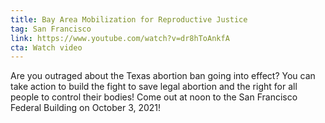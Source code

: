 ```yaml
---
title: Bay Area Mobilization for Reproductive Justice
tag: San Francisco
link: https://www.youtube.com/watch?v=dr8hToAnkfA
cta: Watch video
---
```


Are you outraged about the Texas abortion ban going into effect? You can take action to build the fight to save legal abortion and the right for all people to control their bodies! Come out at noon to the San Francisco Federal Building on October 3, 2021!
